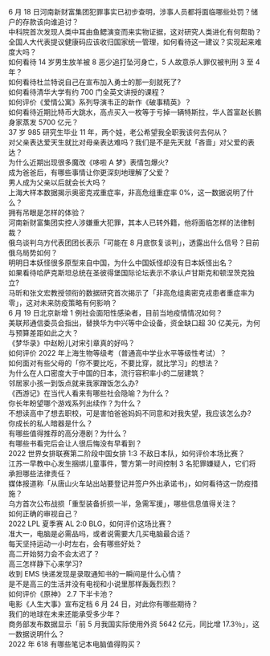 6 月 18 日河南新财富集团犯罪事实已初步查明，涉事人员都将面临哪些处罚？储户的存款该向谁追讨？  
中科院首次发现人类中耳由鱼鳃演变而来实物证据，这对研究人类进化有何帮助？  
全国人大代表提议健康码应该收归国家统一管理，如何看待这一建议？实现起来难度大吗？  
如何看待 14 岁男生放羊被 8 恶少追打坠河身亡，5 人故意杀人罪仅被判刑 3 至 4 年？  
如何看待杜兰特说自己在宣布加入勇士的那一刻就死了?  
如何看待清华大学有约 700 门全英文讲授的课程？  
如何评价《爱情公寓》系列导演韦正的新作《破事精英》？  
如何看待近期比特币大跳水，高点买入一枚等于亏掉一辆特斯拉，华人首富赵长鹏身家蒸发 5700 亿元？  
37 岁 985 研究生毕业 11 年，两个娃，老公希望我全职我该何去何从？  
对父亲表达爱天生就比对母亲表达难吗？我们是不是先天就「吝啬」对父爱的表达？  
为什么近期出现很多魔改《哆啦 A 梦》表情包爆火?  
成为爸爸后，有哪些事情让你更深刻地理解了父爱？  
男人成为父亲以后就会长大吗？  
上海大样本数据揭示奥密克戎重症率，非高危组重症率 0%，这一数据说明了什么？  
拥有吊眼是怎样的体验？  
河南新财富集团实控人涉嫌重大犯罪，其本人已转外籍，他将面临怎样的法律制裁？  
俄乌谈判乌方代表团团长表示「可能在 8 月底恢复谈判」，透露出什么信号？目前俄乌局势如何？  
明明日本妖怪很多原型来自中国，为什么中国妖怪却没有日本妖怪出名？  
如果看待哈萨克斯坦总统在圣彼得堡国际论坛表示不承认卢甘斯克和顿涅茨克独立?  
马昕和张文宏教授领衔的数据研究首次揭示了「非高危组奥密克戎患者重症率为零」，这对未来防疫策略有何影响？  
6 月 19 日北京新增 1 例社会面阳性感染者，目前当地疫情情况如何？  
美联邦通信委员会指出，替换华为中兴等中企设备，资金缺口超 30 亿美元，为何与预算差距如此之大？  
《梦华录》中赵盼儿对宋引章真的好吗？  
如何评价 2022 年上海生物等级考（普通高中学业水平等级性考试）？  
如何面对有些父母的「你不要比吃，不要比穿，就比学习」的想法？  
为什么在人口密度大于中国的日本，流行容积率小的二层建筑？  
邻居家小孩一到饭点就来我家蹭饭怎么办?  
《西游记》在当代人看来有哪些社会隐喻？为什么？  
你长年盼望哪个游戏系列出续作？为什么？  
不想读高中了想去职校，可是害怕爸爸妈妈不同意和对我失望，我应该怎么办?  
你成长的私人暗器是什么？  
有哪些值得推荐的高分港剧？为什么？  
有哪些书看完后会让人很后悔没有早看到？  
2022 世界女排联赛第二阶段中国女排 1:3 不敌日本队，如何评价本场比赛？  
江苏一早教中心发生捆绑儿童事件，警方第一时间控制  3 名犯罪嫌疑人，它们将承担哪些法律责任？  
媒体报道称「从唐山火车站出站要登记并签户外出承诺书」，如何看待这一防疫措施？  
乌方首次公布战损「重型装备折损一半，急需军援」，哪些信息值得关注？  
如何正确的审视自己？  
2022 LPL 夏季赛 AL 2:0 BLG，如何评价这场比赛？  
准大一，电脑是必需品吗，或者说需要大几买电脑最合适？  
每天坚持运动一小时左右，会有哪些好处？  
高二开始努力会不会太迟了？  
高三怎样静下心来学习?  
收到 EMS 快递发现是录取通知书的一瞬间是什么心情？  
是不是高三的生活并没有电视和小说里那样轰轰烈烈？  
如何评价《原神》 2.7 下半卡池？  
电影《人生大事》宣布定档  6 月 24 日，对此你有哪些期待？  
我们的地球在未来还能承受多少年？  
商务部发布数据显示「前 5 月我国实际使用外资 5642 亿元，同比增 17.3％」，这一数据说明什么？  
2022 年 618 有哪些笔记本电脑值得购买？  
